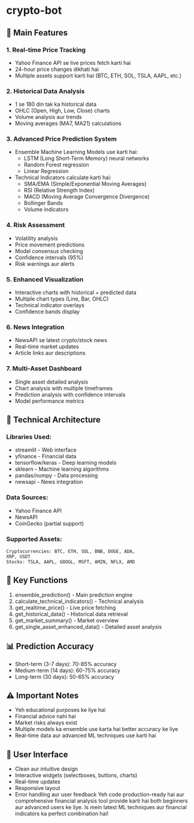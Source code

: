 # crypto-bot

## 🎯 Main Features
### 1. Real-time Price Tracking
- Yahoo Finance API se live prices fetch karti hai
- 24-hour price changes dikhati hai
- Multiple assets support karti hai (BTC, ETH, SOL, TSLA, AAPL, etc.)

### 2. Historical Data Analysis
- 1 se 180 din tak ka historical data
- OHLC (Open, High, Low, Close) charts
- Volume analysis aur trends
- Moving averages (MA7, MA21) calculations

### 3. Advanced Price Prediction System
- Ensemble Machine Learning Models use karti hai:
  - LSTM (Long Short-Term Memory) neural networks
  - Random Forest regression
  - Linear Regression
- Technical Indicators calculate karti hai:
  - SMA/EMA (Simple/Exponential Moving Averages)
  - RSI (Relative Strength Index)
  - MACD (Moving Average Convergence Divergence)
  - Bollinger Bands
  - Volume indicators

### 4. Risk Assessment
- Volatility analysis
- Price movement predictions
- Model consensus checking
- Confidence intervals (95%)
- Risk warnings aur alerts

### 5. Enhanced Visualization
- Interactive charts with historical + predicted data
- Multiple chart types (Line, Bar, OHLC)
- Technical indicator overlays
- Confidence bands display

### 6. News Integration
- NewsAPI se latest crypto/stock news
- Real-time market updates
- Article links aur descriptions

### 7. Multi-Asset Dashboard
- Single asset detailed analysis
- Chart analysis with multiple timeframes
- Prediction analysis with confidence intervals
- Model performance metrics
## 🔧 Technical Architecture
### Libraries Used:
- streamlit - Web interface
- yfinance - Financial data
- tensorflow/keras - Deep learning models
- sklearn - Machine learning algorithms
- pandas/numpy - Data processing
- newsapi - News integration

### Data Sources:
- Yahoo Finance API
- NewsAPI
- CoinGecko (partial support)

### Supported Assets:
```
Cryptocurrencies: BTC, ETH, SOL, BNB, DOGE, ADA, 
XRP, USDT
Stocks: TSLA, AAPL, GOOGL, MSFT, AMZN, NFLX, AMD
```
## 🚀 Key Functions
1. ensemble_prediction() - Main prediction engine
2. calculate_technical_indicators() - Technical analysis
3. get_realtime_price() - Live price fetching
4. get_historical_data() - Historical data retrieval
5. get_market_summary() - Market overview
6. get_single_asset_enhanced_data() - Detailed asset analysis

## 📊 Prediction Accuracy
- Short-term (3-7 days): 70-85% accuracy
- Medium-term (14 days): 60-75% accuracy
- Long-term (30 days): 50-65% accuracy

## ⚠️ Important Notes
- Yeh educational purposes ke liye hai
- Financial advice nahi hai
- Market risks always exist
- Multiple models ka ensemble use karta hai better accuracy ke liye
- Real-time data aur advanced ML techniques use karti hai

## 🎨 User Interface
- Clean aur intuitive design
- Interactive widgets (selectboxes, buttons, charts)
- Real-time updates
- Responsive layout
- Error handling aur user feedback
Yeh code production-ready hai aur comprehensive financial analysis tool provide karti hai both beginners aur advanced users ke liye. Is mein latest ML techniques aur financial indicators ka perfect combination hai!
